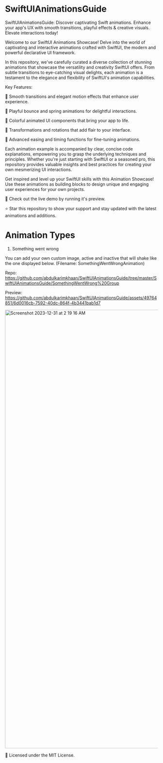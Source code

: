 # SwiftUIAnimationsGuide
SwiftUIAnimationsGuide: Discover captivating Swift animations. Enhance your app's UX with smooth transitions, playful effects &amp; creative visuals. Elevate interactions today!

Welcome to our SwiftUI Animations Showcase! Delve into the world of captivating and interactive animations crafted with SwiftUI, the modern and powerful declarative UI framework.

In this repository, we've carefully curated a diverse collection of stunning animations that showcase the versatility and creativity SwiftUI offers. From subtle transitions to eye-catching visual delights, each animation is a testament to the elegance and flexibility of SwiftUI's animation capabilities.

Key Features:

🎯 Smooth transitions and elegant motion effects that enhance user experience.

🎉 Playful bounce and spring animations for delightful interactions.

🌈 Colorful animated UI components that bring your app to life.

🔄 Transformations and rotations that add flair to your interface.

📐 Advanced easing and timing functions for fine-tuning animations.

Each animation example is accompanied by clear, concise code explanations, empowering you to grasp the underlying techniques and principles. Whether you're just starting with SwiftUI or a seasoned pro, this repository provides valuable insights and best practices for creating your own mesmerizing UI interactions.

Get inspired and level up your SwiftUI skills with this Animation Showcase! Use these animations as building blocks to design unique and engaging user experiences for your own projects.

🚀 Check out the live demo by running it's preview.

⭐️ Star this repository to show your support and stay updated with the latest animations and additions.


# Animation Types

1. Something went wrong

You can add your own custom image, active and inactive that will shake like the one displayed below. (Filename: SomethingWentWrongAnimation)

Repo: https://github.com/abdulkarimkhaan/SwiftUIAnimationsGuide/tree/master/SwiftUIAnimationsGuide/SomethingWentWrong%20Group

Preview: https://github.com/abdulkarimkhaan/SwiftUIAnimationsGuide/assets/49764851/6d0016cb-7592-40dc-864f-4b3441bab1d7

<img width="1440" alt="Screenshot 2023-12-31 at 2 19 16 AM" src="https://github.com/abdulkarimkhaan/SwiftUIAnimationsGuide/assets/49764851/d70fc5f3-d670-4f62-bd02-6aec2e711251">





📝 Licensed under the MIT License.
